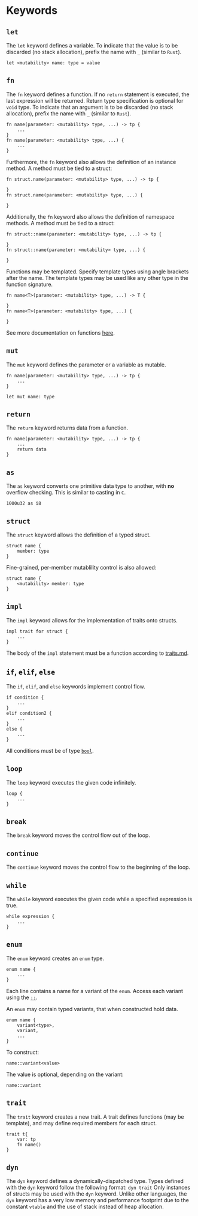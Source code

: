 # Keywords

## ```let```
The ```let``` keyword defines a variable. To indicate that the value is to be discarded (no stack allocation), prefix the name with ```_``` (similar to ```Rust```).

```
let <mutability> name: type = value
```


## ```fn```
The ```fn``` keyword defines a function. If no ```return``` statement is executed, the last expression will be returned. Return type specification is optional for ```void``` type. To indicate that an argument is to be discarded (no stack allocation), prefix the name with ```_``` (similar to ```Rust```).

```
fn name(parameter: <mutability> type, ...) -> tp {
    ...
}
fn name(parameter: <mutability> type, ...) {
    ...
}
```

Furthermore, the ```fn``` keyword also allows the definition of an instance method. A method must be tied to a struct: 

```
fn struct.name(parameter: <mutability> type, ...) -> tp {

}
fn struct.name(parameter: <mutability> type, ...) {

}
```

Additionally, the ```fn``` keyword also allows the definition of namespace methods. A method must be tied to a struct: 

```
fn struct::name(parameter: <mutability> type, ...) -> tp {

}
fn struct::name(parameter: <mutability> type, ...) {

}
```

Functions may be templated. Specify template types using angle brackets after the name. The template types may be used like any other type in the function signature.

```
fn name<T>(parameter: <mutability> type, ...) -> T {

}
fn name<T>(parameter: <mutability> type, ...) {

}
```


See more documentation on functions [here](functions.md).


## ```mut```
The ```mut``` keyword defines the parameter or a variable as mutable.

```
fn name(parameter: <mutability> type, ...) -> tp {
    ...
}

let mut name: type
```

## ```return```
The ```return``` keyword returns data from a function.

```
fn name(parameter: <mutability> type, ...) -> tp {
    ...
    return data
}
```

## ```as```
The ```as``` keyword converts one primitive data type to another, with **no** overflow checking. This is similar to casting in ```C```.

```
1000u32 as i8
```

## ```struct```
The ```struct``` keyword allows the definition of a typed struct.

```
struct name {
    member: type
}
```

Fine-grained, per-member mutablility control is also allowed:

```
struct name {
    <mutability> member: type
}
```

## ```impl```
The ```impl``` keyword allows for the implementation of traits onto structs.

```
impl trait for struct {
    ...
}
```

The body of the ```impl``` statement must be a function according to [traits.md](traits.md).

## ```if```, ```elif```, ```else```
The ```if```, ```elif```, and ```else``` keywords implement control flow.

```
if condition {
    ...
}
elif condition2 {
    ...
}
else {
    ...
}
```

All conditions must be of type [```bool```](types.md#bool).

## ```loop```
The ```loop``` keyword executes the given code infinitely.

```
loop {
    ...
}
```

## ```break```
The ```break``` keyword moves the control flow out of the loop.

## ```continue```
The ```continue``` keyword moves the control flow to the beginning of the loop.

## ```while```
The ```while``` keyword executes the given code while a specified expression is true.

```
while expression {
    ...
}
```

## ```enum```
The ```enum``` keyword creates an ```enum``` type.

```
enum name {
    ...
}
```

Each line contains a name for a variant of the ```enum```.
Access each variant using the [```::```](symbols.md#namespace-attribute-access--assignment).

An ```enum``` may contain typed variants, that when constructed hold data.

```
enum name {
    variant<type>,
    variant,
    ...
}
```

To construct:

```
name::variant<value>
```

The value is optional, depending on the variant:

```
name::variant
```

## ```trait```
The ```trait``` keyword creates a new trait.
A trait defines functions (may be template), and may define required members for each struct.

```
trait t{
    var: tp
    fn name()
}
```

## ```dyn```
The ```dyn``` keyword defines a dynamically-dispatched type. Types defined with the ```dyn``` keyword follow the following format:
```dyn trait```
Only instances of structs may be used with the ```dyn``` keyword. Unlike other languages, the ```dyn``` keyword has a very low memory and performance footprint due to the constant ```vtable``` and the use of stack instead of heap allocation.